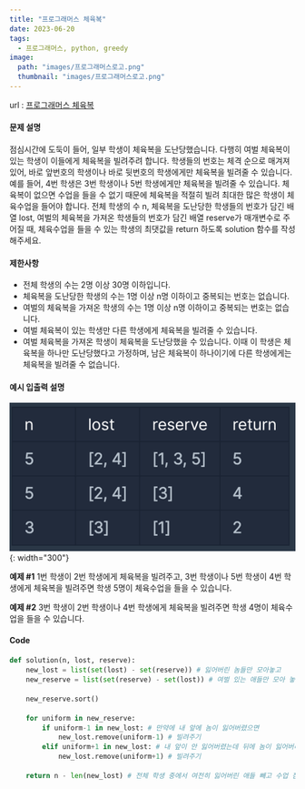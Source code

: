 ```yaml
---
title: "프로그래머스 체육복"
date: 2023-06-20
tags:
  - 프로그래머스, python, greedy
image:
  path: "images/프로그래머스로고.png"
  thumbnail: "images/프로그래머스로고.png"
---
```

url : [프로그래머스 체육복](https://school.programmers.co.kr/learn/courses/30/lessons/42862)
#### 문제 설명
점심시간에 도둑이 들어, 일부 학생이 체육복을 도난당했습니다. 다행히 여벌 체육복이 있는 학생이 이들에게 체육복을 빌려주려 합니다. 학생들의 번호는 체격 순으로 매겨져 있어, 바로 앞번호의 학생이나 바로 뒷번호의 학생에게만 체육복을 빌려줄 수 있습니다. 예를 들어, 4번 학생은 3번 학생이나 5번 학생에게만 체육복을 빌려줄 수 있습니다. 체육복이 없으면 수업을 들을 수 없기 때문에 체육복을 적절히 빌려 최대한 많은 학생이 체육수업을 들어야 합니다.
전체 학생의 수 n, 체육복을 도난당한 학생들의 번호가 담긴 배열 lost, 여벌의 체육복을 가져온 학생들의 번호가 담긴 배열 reserve가 매개변수로 주어질 때, 체육수업을 들을 수 있는 학생의 최댓값을 return 하도록 solution 함수를 작성해주세요.

#### 제한사항
-   전체 학생의 수는 2명 이상 30명 이하입니다.
-   체육복을 도난당한 학생의 수는 1명 이상 n명 이하이고 중복되는 번호는 없습니다.
-   여벌의 체육복을 가져온 학생의 수는 1명 이상 n명 이하이고 중복되는 번호는 없습니다.
-   여벌 체육복이 있는 학생만 다른 학생에게 체육복을 빌려줄 수 있습니다.
-   여벌 체육복을 가져온 학생이 체육복을 도난당했을 수 있습니다. 이때 이 학생은 체육복을 하나만 도난당했다고 가정하며, 남은 체육복이 하나이기에 다른 학생에게는 체육복을 빌려줄 수 없습니다.


#### 예시 입출력 설명
![](/images/2023-06-15-15-42-47.png){: width="300"}

**예제 #1**
1번 학생이 2번 학생에게 체육복을 빌려주고, 3번 학생이나 5번 학생이 4번 학생에게 체육복을 빌려주면 학생 5명이 체육수업을 들을 수 있습니다.

**예제 #2**
3번 학생이 2번 학생이나 4번 학생에게 체육복을 빌려주면 학생 4명이 체육수업을 들을 수 있습니다.


#### Code
```python
def solution(n, lost, reserve):    
    new_lost = list(set(lost) - set(reserve)) # 잃어버린 놈들만 모아놓고
    new_reserve = list(set(reserve) - set(lost)) # 여벌 있는 애들만 모아 놓고
    
    new_reserve.sort() 
    
    for uniform in new_reserve:
        if uniform-1 in new_lost: # 만약에 내 앞에 놈이 잃어버렸으면
            new_lost.remove(uniform-1) # 빌려주기
        elif uniform+1 in new_lost: # 내 앞이 안 잃어버렸는데 뒤에 놈이 잃어버리면
            new_lost.remove(uniform+1) # 빌려주기
            
    return n - len(new_lost) # 전체 학생 중에서 여전히 잃어버린 애들 빼고 수업 참가 가능
    
```
